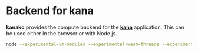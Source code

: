 # Backend for kana

**kanako** provides the compute backend for the [**kana**](https://github.com/jkanche/kana) application.
This can be used either in the browser or with Node.js.

```sh
node --experimental-vm-modules --experimental-wasm-threads --experimental-wasm-bulk-memory --experimental-wasm-bigint node_modules/jest/bin/jest.js 
```
